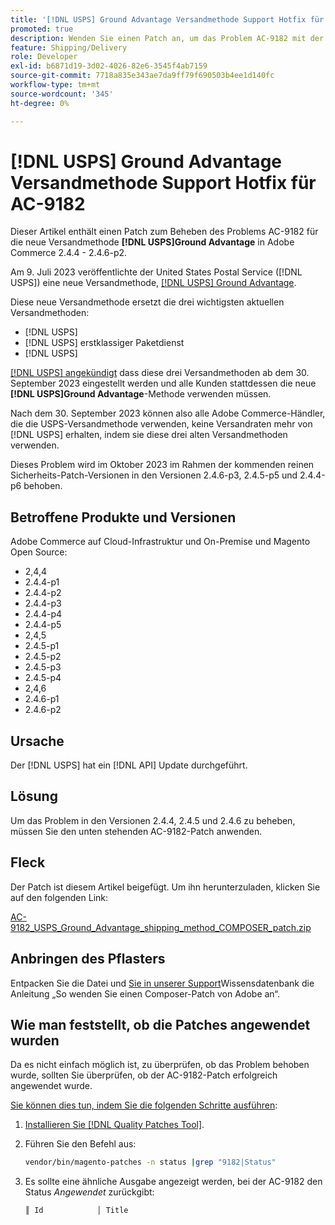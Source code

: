 ```yaml
---
title: '[!DNL USPS] Ground Advantage Versandmethode Support Hotfix für AC-9182'
promoted: true
description: Wenden Sie einen Patch an, um das Problem AC-9182 mit der Versandmethode „Ground [!DNL USPS] Advantage“ für Adobe Commerce 2.4.4 - 2.4.6-p2 zu beheben.
feature: Shipping/Delivery
role: Developer
exl-id: b6871d19-3d02-4026-82e6-3545f4ab7159
source-git-commit: 7718a835e343ae7da9ff79f690503b4ee1d140fc
workflow-type: tm+mt
source-wordcount: '345'
ht-degree: 0%

---
```


# [!DNL USPS] Ground Advantage Versandmethode Support Hotfix für AC-9182

Dieser Artikel enthält einen Patch zum Beheben des Problems AC-9182 für die neue Versandmethode **[!DNL USPS]Ground Advantage** in Adobe Commerce 2.4.4 - 2.4.6-p2.

Am 9. Juli 2023 veröffentlichte der United States Postal Service ([!DNL USPS]) eine neue Versandmethode, [[!DNL USPS] Ground Advantage](https://www.usps.com/ship/ground-advantage.htm).

Diese neue Versandmethode ersetzt die drei wichtigsten aktuellen Versandmethoden:

* [!DNL USPS]
* [!DNL USPS] erstklassiger Paketdienst
* [!DNL USPS]

[[!DNL USPS] angekündigt](https://faq.usps.com/s/article/USPS-Ground-Advantage#how_it_works) dass diese drei Versandmethoden ab dem 30. September 2023 eingestellt werden und alle Kunden stattdessen die neue **[!DNL USPS]Ground Advantage**-Methode verwenden müssen.

Nach dem 30. September 2023 können also alle Adobe Commerce-Händler, die die USPS-Versandmethode verwenden, keine Versandraten mehr von [!DNL USPS] erhalten, indem sie diese drei alten Versandmethoden verwenden.

Dieses Problem wird im Oktober 2023 im Rahmen der kommenden reinen Sicherheits-Patch-Versionen in den Versionen 2.4.6-p3, 2.4.5-p5 und 2.4.4-p6 behoben.

## Betroffene Produkte und Versionen

Adobe Commerce auf Cloud-Infrastruktur und On-Premise und Magento Open Source:

* 2,4,4
* 2.4.4-p1
* 2.4.4-p2
* 2.4.4-p3
* 2.4.4-p4
* 2.4.4-p5
* 2,4,5
* 2.4.5-p1
* 2.4.5-p2
* 2.4.5-p3
* 2.4.5-p4
* 2,4,6
* 2.4.6-p1
* 2.4.6-p2

## Ursache

Der [!DNL USPS] hat ein [!DNL API] Update durchgeführt.

## Lösung

Um das Problem in den Versionen 2.4.4, 2.4.5 und 2.4.6 zu beheben, müssen Sie den unten stehenden AC-9182-Patch anwenden.

## Fleck

Der Patch ist diesem Artikel beigefügt. Um ihn herunterzuladen, klicken Sie auf den folgenden Link:

[AC-9182_USPS_Ground_Advantage_shipping_method_COMPOSER_patch.zip](assets/AC-9182_USPS_Ground_Advantage_shipping_method_COMPOSER_patch.zip)

## Anbringen des Pflasters

Entpacken Sie die Datei und [ Sie in unserer Support](https://experienceleague.adobe.com/docs/commerce-knowledge-base/kb/how-to/how-to-apply-a-composer-patch-provided-by-magento.html)Wissensdatenbank die Anleitung „So wenden Sie einen Composer-Patch von Adobe an“.

## Wie man feststellt, ob die Patches angewendet wurden

Da es nicht einfach möglich ist, zu überprüfen, ob das Problem behoben wurde, sollten Sie überprüfen, ob der AC-9182-Patch erfolgreich angewendet wurde.

<u>Sie können dies tun, indem Sie die folgenden Schritte ausführen</u>:

1. [Installieren Sie  [!DNL Quality Patches Tool]](https://experienceleague.adobe.com/docs/commerce-operations/tools/quality-patches-tool/usage.html).
1. Führen Sie den Befehl aus:

   ```bash
   vendor/bin/magento-patches -n status |grep "9182|Status"
   ```

1. Es sollte eine ähnliche Ausgabe angezeigt werden, bei der AC-9182 den Status *Angewendet* zurückgibt:

   ```bash
   ║ Id            │ Title                                                        │ Category        │ Origin                 │ Status      │ Details                                          ║ ║ N/A           │ ../m2-hotfixes/AC-9182_USPS_Ground_Advantage_shipping_method_COMPOSER_patch.patch      │ Other           │ Local                  │ Applied     │ Patch type: Custom                                
   ```
